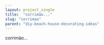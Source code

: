 ```yaml
---
layout: project_single
title:  "corrimão..."
slug: "corrimao"
parent: "diy-beach-house-decorating-ideas"
---
```

corrimão...